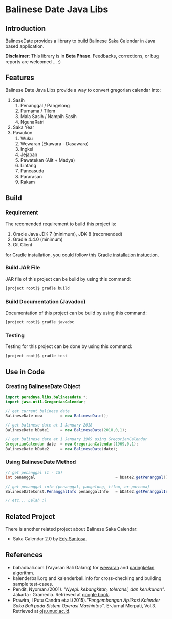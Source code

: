 # Balinese Date Java Libs
## Introduction
BalineseDate provides a library to build Balinese Saka Calendar in Java based application. 

**Disclaimer**: This library is in **Beta Phase**. Feedbacks, corrections, or bug reports are welcomed ... :)

## Features
Balinese Date Java Libs provide a way to convert gregorian calendar into:
1. Sasih
    1. Penanggal / Pangelong
    2. Purnama / Tilem
    3. Mala Sasih / Nampih Sasih
    4. NgunaRatri
2. Saka Year
3. Pawukon
    1. Wuku
    2. Wewaran (Ekawara - Dasawara)
    3. Ingkel
    4. Jejapan
    5. Pawatekan (Alit + Madya)
    6. Lintang
    7. Pancasuda
    8. Pararasan
    9. Rakam

## Build
### Requirement
The recomended requirement to build this project is:
1. Oracle Java JDK 7 (minimum), JDK 8 (recomended)
2. Gradle 4.4.0 (minimum)
3. Git Client

for Gradle installation, you could follow this [Gradle installation instuction](https://gradle.org/install/).

### Build JAR File
JAR file of this project can be build by using this command:
```sh
[project root]$ gradle build
```

### Build Documentation (Javadoc)
Documentation of this project can be build by using this command:
```sh
[project root]$ gradle javadoc
```

### Testing
Testing for this project can be done by using this command:
```sh
[project root]$ gradle test
```

## Use in Code
### Creating BalineseDate Object
```java
import peradnya.libs.balinesedate.*;
import java.util.GregorianCalendar;

// get current balinese date
BalineseDate now        = new BalineseDate();

// get balinese date at 1 January 2018
BalineseDate bDate1     = new BalineseDate(2018,0,1);

// get balinese date at 1 January 1969 using GregorianCalendar
GregorianCalendar date  = new GregorianCalendar(1969,0,1);
BalineseDate bDate2     = new BalineseDate(date);

```

### Using BalineseDate Method
```java
// get penanggal (1 - 15)
int penanggal                                   = bDate2.getPenanggal();

// get penanggal info (penanggal, pangelong, tilem, or purnama)
BalineseDateConst.PenanggalInfo penanggalInfo   = bDate2.getPenanggalInfo();

// etc... Lelah :)
```

## Related Project
There is another related project about Balinese Saka Calendar:
* Saka Calendar 2.0 by [Edy Santosa](https://github.com/edysantosa/sakacalendar).

## References
* babadbali.com (Yayasan Bali Galang) for [wewaran](http://www.babadbali.com/pewarigaan/perhitungan.htm) and [paringkelan](http://www.babadbali.com/pewarigaan/paringkelan.htm) algorithm.
* kalenderbali.org and kalenderbali.info for cross-checking and building sample test-cases.
* Pendit, Nyoman.(2001). *"Nyepi: kebangkitan, toleransi, dan kerukunan"*. Jakarta : Gramedia. Retrieved at [google book](https://books.google.co.id/books?id=4ND9KPn2o8AC).
* Prawira, I Putu Candra et.al.(2015).*"Pengembangan Aplikasi Kalender Saka Bali pada Sistem Operasi Machintos"*. E-Jurnal Merpati, Vol.3. Retrieved at [ojs.unud.ac.id](https://ojs.unud.ac.id/index.php/merpati/article/view/17799/11547).